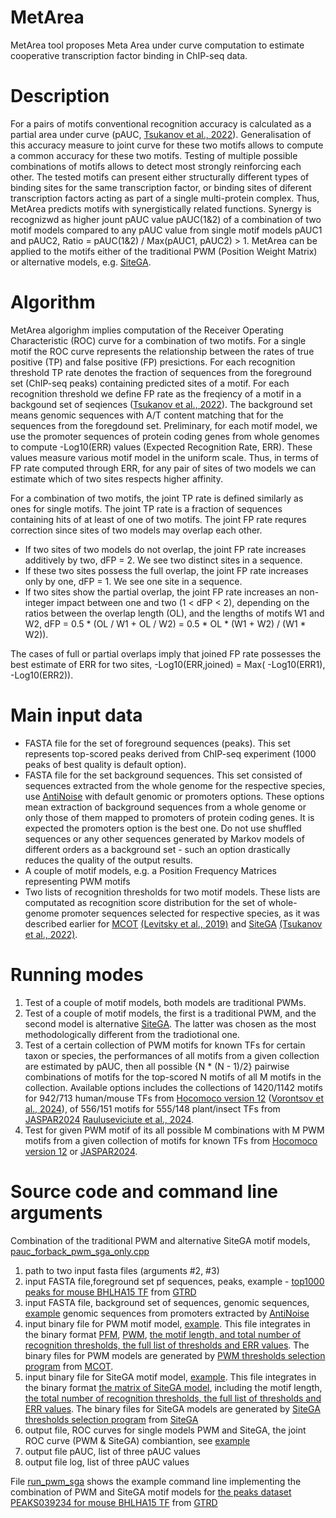 # MetArea
MetArea tool proposes Meta Area under curve computation to estimate cooperative transcription factor binding in ChIP-seq data.

# Description
For a pairs of motifs conventional recognition accuracy is calculated as a partial area under curve (pAUC, [Tsukanov et al., 2022](https://doi.org/10.3389/fpls.2022.938545)). Generalisation of this accuracy measure to joint curve for these two motifs allows to compute a common accuracy for these two motifs. Testing of multiple possible combinations of motifs allows to detect most strongly reinforcing each other. The tested motifs can present either structurally different types of binding sites for the same transcription factor, or binding sites of diferent transcription factors acting as part of a single multi-protein complex. Thus, MetArea predicts motifs with synergistically related functions. Synergy is recognizwd as higher jount pAUC value pAUC(1&2) of a combination of two motif models compared to any pAUC value from single motif models pAUC1 and pAUC2, Ratio = pAUC(1&2) / Max(pAUC1, pAUC2) > 1. MetArea can be applied to the motifs either of the traditional PWM (Position Weight Matrix) or alternative models, e.g. [SiteGA](https://github.com/parthian-sterlet/sitega). 

# Algorithm
MetArea algorighm implies computation of the Receiver Operating Characteristic (ROC) curve for a combination of two motifs. For a single motif the ROC curve represents the relationship between the rates of true positive (TP) and false positive (FP) presictions. For each recognition threshold TP rate denotes the fraction of sequences from the foreground set (ChIP-seq peaks) containing predicted sites of a motif. For each recognition threshold we define FP rate as the freqiency of a motif in a backgound set of seqiences ([Tsukanov et al., 2022](https://doi.org/10.3389/fpls.2022.938545)). The background set means genomic sequences with A/T content matching that for the sequences from the foregdound set. Preliminary, for each motif model, we use the promoter sequences of protein coding genes from whole genomes to compute -Log10(ERR) values (Expected Recognition Rate, ERR). These values measure various motif model in the uniform scale. Thus, in terms of FP rate computed through ERR, for any pair of sites of two models we can estimate which of two sites respects higher affinity. 

For a combination of two motifs, the joint TP rate is defined similarly as ones for single motifs. The joint TP rate is a fraction of sequences containing hits of at least of one of two motifs. The joint FP rate requres correction since sites of two models may overlap each other. 

- If two sites of two models do not overlap, the joint FP rate increases additively by two, dFP = 2. We see two distinct sites in a sequence.
- If these two sites possess the full overlap, the joint FP rate increases only by one, dFP = 1. We see one site in a sequence.
- If two sites show the partial overlap, the joint FP rate increases an non-integer impact between one and two (1 < dFP < 2), depending on the ratios between the overlap length (OL), and the lengths of motifs W1 and W2, dFP = 0.5 * (OL / W1 + OL / W2) = 0.5 * OL * (W1 + W2) / (W1 * W2)).

The cases of full or partial overlaps imply that joined FP rate possesses the best estimate of ERR for two sites, -Log10(ERR,joined) = Max( -Log10(ERR1),  -Log10(ERR2)).

# Main input data
- FASTA file for the set of foreground sequences (peaks). This set represents top-scored peaks derived from ChIP-seq experiment (1000 peaks of best quality is default option).
- FASTA file for the set background sequences. This set consisted of sequences extracted from the whole genome for the respective species, use [AntiNoise](https://denovosea.icgbio.ru/antinoise/) with default genomic or promoters options. These options mean extraction of background sequences from a whole genome or only those of them mapped to promoters of protein coding genes. It is expected the promoters option is the best one. Do not use shuffled sequences or any other sequences generated by Markov models of different orders as a background set - such an option drastically reduces the quality of the output results.
- A couple of motif models, e.g. a Position Frequency Matrices representing PWM motifs
- Two lists of recognition thresholds for two motif models. These lists are computated as recognition score distribution for the set of whole-genome promoter sequences selected for respective species, as it was described earlier for [MCOT](https://webmcot.sysbio.cytogen.ru/) [(Levitsky et al., 2019)](https://doi.org/10.1093/nar/gkz800) and [SiteGA](https://github.com/parthian-sterlet/sitega) [(Tsukanov et al., 2022)](https://doi.org/10.3389/fpls.2022.938545). 

# Running modes
1. Test of a couple of motif models, both models are traditional PWMs.
2. Test of a couple of motif models, the first is a traditional PWM, and the second model is alternative [SiteGA](https://github.com/parthian-sterlet/sitega). The latter was chosen as the most methodologically different from the tradiotional one.
3. Test of a certain collection of PWM motifs for known TFs for certain taxon or species, the performances of all motifs from a given collection are estimated by pAUC, then all possible {N * (N - 1)/2} pairwise combinations of motifs for the top-scored N motifs of all M motifs in the collection. Available options includes the collections of 1420/1142 motifs for 942/713 human/mouse TFs from [Hocomoco version 12](http://hocomoco12.autosome.ru/) ([Vorontsov et al., 2024](https://doi.org/10.1093/nar/gkad1077)), of 556/151 motifs for 555/148 plant/insect TFs from [JASPAR2024](https://jaspar.elixir.no/) [Rauluseviciute et al., 2024](https://doi.org/10.1093/nar/gkad1059).
4. Test for given PWM motif of its all possible M combinations with M PWM motifs from a given collection of motifs for known TFs from [Hocomoco version 12](http://hocomoco12.autosome.ru/) or [JASPAR2024](https://jaspar.elixir.no/).

# Source code and command line arguments
Combination of the traditional PWM and alternative SiteGA motif models, [pauc_forback_pwm_sga_only.cpp](https://github.com/parthian-sterlet/metarea/blob/main/src/pauc_forback_pwm_sga_only.cpp)
1. path to two input fasta files (arguments #2, #3)
2. input FASTA file,foreground set pf sequences, peaks, example - [top1000 peaks for mouse BHLHA15 TF](https://github.com/parthian-sterlet/metarea/blob/main/examples/PEAKS039234_BHLHA15_Q9QYC3_MACS2.fa) from [GTRD](https://gtrd.biouml.org/#!)
3. input FASTA file, background set of sequences, genomic sequences, [example](https://github.com/parthian-sterlet/metarea/blob/main/examples/PEAKS039234_BHLHA15_Q9QYC3_MACS2_pb.fa) genomic sequences from promoters extracted by [AntiNoise](https://denovosea.icgbio.ru/antinoise/) 
4. input binary file for PWM motif model, [example](https://github.com/parthian-sterlet/metarea/blob/main/examples/PEAKS039234_BHLHA15_pwm.binary). This file integrates in the binary format [PFM](https://github.com/parthian-sterlet/metarea/blob/main/examples/PEAKS039234_BHLHA15.pfm), [PWM](https://github.com/parthian-sterlet/metarea/blob/main/examples/PEAKS039234_BHLHA15.pwm), [the motif length, and total number of  recognition thresholds, the full list of thresholds and ERR values](https://github.com/parthian-sterlet/metarea/blob/main/examples/PEAKS039234_BHLHA15_pwm_ERR.dist). The binary files for PWM models are generated by [PWM thresholds selection program](https://github.com/parthian-sterlet/mcot-kernel/blob/master/src/pwm_thr_err/pwm_iz_pwm_thr_dist0.cpp) from [MCOT](https://github.com/parthian-sterlet/mcot-kernel). 
5. input binary file for SiteGA motif model, [example](https://github.com/parthian-sterlet/metarea/blob/main/examples/PEAKS039234_BHLHA15_sga.binary). This file integrates in the binary format [the matrix of SiteGA model](https://github.com/parthian-sterlet/metarea/blob/main/examples/PEAKS039234_BHLHA15_sga.mat), including the motif length, [the total number of recognition thresholds, the full list of thresholds and ERR values](https://github.com/parthian-sterlet/metarea/blob/main/examples/PEAKS039234_BHLHA15_sga_ERR.dist). The binary files for SiteGA models are generated by [SiteGA thresholds selection program](https://github.com/parthian-sterlet/mcot-kernel/blob/master/src/pwm_thr_err/pwm_iz_pwm_thr_dist0.cpp) from [SiteGA](https://github.com/parthian-sterlet/sitega)
6. output file, ROC curves for single models PWM and SiteGA, the joint ROC curve (PWM & SiteGA) combiantion, see [example](https://github.com/parthian-sterlet/metarea/blob/main/examples/pwm_sga.roc)
7. output file pAUC, list of three pAUC values
8. output file log, list of three pAUC values

File [run_pwm_sga](https://github.com/parthian-sterlet/metarea/blob/main/src/run_pwm_sga) shows the example command line implementing the combination of PWM and SiteGA motif models for [the peaks dataset PEAKS039234 for mouse BHLHA15 TF](https://github.com/parthian-sterlet/metarea/blob/main/examples/PEAKS039234_BHLHA15_Q9QYC3_MACS2.fa) from [GTRD](https://gtrd.biouml.org/#!)
